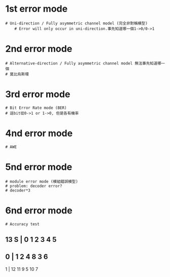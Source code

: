 # 1st error mode
    # Uni-direction / Fully asymmetric channel model (完全非對稱模型)
        # Error will only occur in uni-direction.事先知道哪一個1->0/0->1

# 2nd error mode
    # Alternative-direction / Fully asymmetric channel model 無法事先知道哪一個
    # 莫比烏斯環

# 3rd error mode
    # Bit Error Rate mode (BER)
    # 這bit從0->1 or 1->0, 但是各有機率


# 4nd error mode
    # AWE 


# 5nd error mode
    # module error mode (模組錯誤模型)
    # problem: decoder error?
    # decoder*3

# 6nd error mode
    # Accuracy test

13
S |	0 	1 	2	3	4	5
----------------------------------------------------
0 |	1	2	4	8	3	6
----------------------------------------------------
1 |	12	11	9	5	10	7

